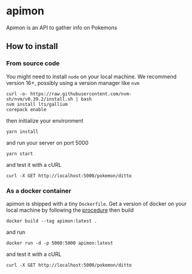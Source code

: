 # apimon

Apimon is an API to gather info on Pokemons

## How to install

### From source code

You might need to install `node` on your local machine. We recommend version 16+,
possibly using a version manager like `nvm`

```shell
curl -o- https://raw.githubusercontent.com/nvm-sh/nvm/v0.39.2/install.sh | bash
nvm install lts/gallium
corepack enable
```

then initialize your environment

```shell
yarn install
```

and run your server on port 5000 

```shell
yarn start
```

and test it with a cURL

```shell
curl -X GET http://localhost:5000/pokemon/ditto
```

### As a docker container

apimon is shipped with a tiny `Dockerfile`. Get a version of docker on your local machine by
following the [procedure](https://docs.docker.com/engine/install/ubuntu/#install-using-the-repository)
then build

```shell
docker build --tag apimon:latest .
```

and run

```shell
docker run -d -p 5000:5000 apimon:latest
```

and test it with a cURL

```shell
curl -X GET http://localhost:5000/pokemon/ditto
```

